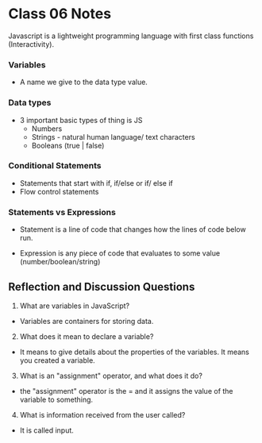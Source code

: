 # Class 06 Notes

Javascript is a lightweight programming language with first class functions (Interactivity). 

### Variables 

- A name we give to the data type value. 

### Data types

- 3 important basic types of thing is JS 
    - Numbers
    - Strings - natural human language/ text characters 
    - Booleans (true | false)

### Conditional Statements

- Statements that start with if, if/else or if/ else if
- Flow control statements 

### Statements vs Expressions

- Statement is a line of code that changes how the lines of code below run. 

- Expression is any piece of code that evaluates to some value (number/boolean/string) 

## Reflection and Discussion Questions

1. What are variables in JavaScript? 

- Variables are containers for storing data.

2. What does it mean to declare a variable?

- It means to give details about the properties of the variables. It means you created a variable.  

3. What is an "assignment" operator, and what does it do? 

- the "assignment" operator is the = and it assigns the value of the variable to something. 

4. What is information received from the user called? 

- It is called input. 
